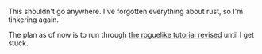 This shouldn't go anywhere. I've forgotten everything about rust, so I'm tinkering again.

The plan as of now is to run through [the roguelike tutorial revised](http://rogueliketutorials.com/tdl/1) until I get stuck.
